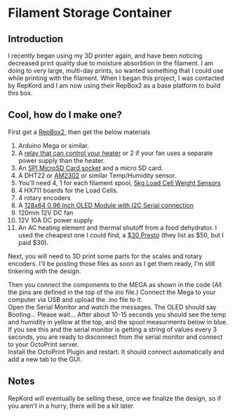 # Filament Storage Container

## Introduction

I recently began using my 3D printer again, and have been noticing decreased print quality due to moisture absorbtion in the filament.
I am doing to very large, multi-day prints, so wanted something that I could use while printing with the filament. When I began this 
project, I was contacted by RepKord and I am now using their RepBox2 as a base platform to build this box.

## Cool, how do I make one?

First get a [RepBox2](https://www.repkord.com/repbox), then get the below materials
1. Arduino Mega or similar. 
1. A [relay that can control your heater](https://www.aliexpress.com/item/32909704250.html?spm=a2g0s.9042311.0.0.4cc54c4dHngZjt) or 2 if your fan uses a separate power supply than the heater.
1. An [SPI MicroSD Card socket](https://smile.amazon.com/gp/product/B07BJ2P6X6/ref=ppx_yo_dt_b_asin_title_o00_s00?ie=UTF8&psc=1) and a micro SD card.
1. A DHT22 or [AM2302](https://www.aliexpress.com/item/32812831153.html?spm=a2g0s.9042311.0.0.27204c4dLt1bN4)
or similar Temp/Humidity sensor.  
1. You'll need 4, 1 for each filament spool, 
[5kg Load Cell Weight Sensors](https://www.aliexpress.com/item/32864971873.html?spm=a2g0s.9042311.0.0.27204c4dLt1bN4)
1. 4 HX711 boards for the Load Cells.
1. 4 rotary encoders
1. A [128x64 0.96 Inch OLED Module with I2C Serial connection](https://smile.amazon.com/gp/product/B072Q2X2LL/ref=ppx_yo_dt_b_asin_title_o03_s00?ie=UTF8&psc=1)
1. 120mm 12V DC fan
1. 12V 10A DC power supply
1. An AC heating element and thermal shutoff from a food dehydrator.  I used the cheapest one I could find, a 
[$30 Presto](https://www.gopresto.com/product/presto-dehydro-electric-food-dehydrator-06300) (they list as $50, but I paid $30).

Next, you will need to 3D print some parts for the scales and rotary encoders. I'll be posting those files as soon as I get them ready, I'm still tinkering with the design.

Then you connect the components to the MEGA as shown in the code (All the pins are defined in the top of the ino file.)
Connect the Mega to your computer via USB and upload the .ino file to it.  
Open the Serial Monitor and watch the messages.  The OLED should say Booting... Please wait... 
After about 10-15 seconds you should see the temp and humidity in yellow at the top, and the spool measurments below in blue.
If you see this and the serial monitor is getting a string of values every 3 seconds, you are ready to disconnect from the serial monitor and connect to your OctoPrint server.  
Install the OctoPrint Plugin and restart. It should connect automatically and add a new tab to the GUI.  

## Notes

RepKord will eventually be selling these, once we finalize the design, so if you aren't in a hurry, there will be a kit later.

